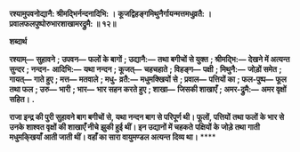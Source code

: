 **रश्यामुपवनोद्यानै: श्रीमद्भिर्नन्दनादिभि: ।** **कूजद्विहङ्गमिथुनैर्गायन्मत्तमधुव्रतै: ।** **प्रवालफलपुष्पोरुभारशाखामरद्रुमै: ॥ १२॥** 

**शब्दार्थ** 

**रश्याम्—** **सुहावने** **; उपवन—** **फलों के बागों** **; उद्यानै:—** **तथा बगीचों से युक्त** **; श्रीमद्भि:—** **देखने में अत्यन्त सुन्दर** **; नन्दन-** **आदिभि:—** **यथा नन्दन** **; कूजत्—** **चहचहाते** **; विहङ्ग—** **पक्षी** **; मिथुनै:—** **जोड़ों समेत** **; गायत्—** **गाते हुए** **; मत्त—** **मतवाले** **; मधु-** **व्रतै:—** **मधुमक्खियों से** **; प्रवाल—** **पत्तियों का** **; फल-पुष्प—** **फूल तथा फल** **; उरु—** **भारी** **; भार—** **भार सहन करते हुए** **; शाखा—** **जिसकी शाखाएँ** **; अमर-द्रुमै:—** **अमर वृक्षों सहित।** **.** 

**राजा इन्द्र की पुरी सुहावने बाग बगीचों से, यथा नन्दन बाग से परिपूर्ण थी। फूलों, पत्तियों** **तथा फलों के भार से उनके शाश्वत वृक्षों की शाखाएँ नीचे झुकी हुई थीं। इन उद्यानों में चहकते** **पक्षियों के जोड़े तथा गाती मधुमकि्खयाँ आती जाती थीं। वहाँ का सारा वायुमण्डल अत्यन्त** **दिव्य था।** **** 